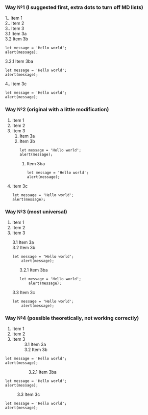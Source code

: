 ### Way №1 (I suggested first, extra dots to turn off MD lists)

1.. Item 1  
2.. Item 2  
3.. Item 3  
3.1 Item 3a  
3.2 Item 3b  
```
let message = 'Hello world';
alert(message);
```
3.2.1 Item 3ba  
```
let message = 'Hello world';
alert(message);
```
4.. Item 3c  
```
let message = 'Hello world';
alert(message);
```

### Way №2 (original with a little modification)

1. Item 1  
2. Item 2  
3. Item 3  
    1. Item 3a  
    2. Item 3b  
        ```
        let message = 'Hello world';
        alert(message);
        ```
        1. Item 3ba  
            ```
            let message = 'Hello world';
            alert(message);
            ```
4. Item 3c  
    ```
    let message = 'Hello world';
    alert(message);
    ```

### Way №3 (most universal)

1. Item 1
2. Item 2  
3. Item 3
<ul>
3.1 Item 3a <br>
3.2 Item 3b <br>
    <pre><code>let message = 'Hello world';
    alert(message);</code></pre>
<ul>
3.2.1 Item 3ba <br>
    <pre><code>let message = 'Hello world';
    alert(message);</code></pre>
</ul>
3.3 Item 3c <br>   
    <pre><code>let message = 'Hello world';
    alert(message);</code></pre>
</ul>

### Way №4 (possible theoretically, not working correctly)

1. Item 1  
2. Item 2  
3. Item 3  
$\hspace{1cm}$ 3.1 Item 3a  
$\hspace{1cm}$ 3.2 Item 3b
```
let message = 'Hello world';
alert(message);
```  
$\hspace{2cm}$ 3.2.1 Item 3ba  
```
let message = 'Hello world';
alert(message);
```
$\hspace{1cm}$ 3.3 Item 3c     
```
let message = 'Hello world';
alert(message);
```


